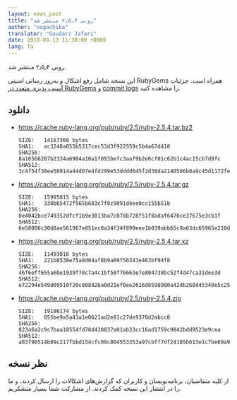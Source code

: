```yaml
---
layout: news_post
title: "روبی ۲٫۵٫۴ منتشر شد"
author: "nagachika"
translator: "Goudarz Jafari"
date: 2019-03-13 11:30:00 +0000
lang: fa
---
```


روبی ۲٫۵٫۴ منتشر شد.

این نسخه شامل رفع اشکال و به‌روز رسانی امنیتی RubyGems همراه است. 
جزئیات [آسیب پذیری‌ متعدد در RubyGems](/fa/news/2019/03/05/multiple-vulnerabilities-in-rubygems/) و [commit logs](https://github.com/ruby/ruby/compare/v2_6_1...v2_6_2) را مشاهده کنید.

## دانلود

* <https://cache.ruby-lang.org/pub/ruby/2.5/ruby-2.5.4.tar.bz2>

      SIZE:   14167366 bytes
      SHA1:   ac3248a055b5317cec53d3f922559c5b4a67d410
      SHA256: 8a16566207b2334a6904a10a1f093befc3aaf9b2e6cf01c62b1c4ac15cb7d8fc
      SHA512: 3c4f54f38ee50914a44d07e4fd299e53dddd045f2d38da2140586b8a9c45d1172fec2ad5b0411c228a9b31f5e161214820903a65b98caf3b0dfeeaabf2cab6ad

* <https://cache.ruby-lang.org/pub/ruby/2.5/ruby-2.5.4.tar.gz>

      SIZE:   15995815 bytes
      SHA1:   330bb5472f565b683c7f8c9091d4ee0cc155b51b
      SHA256: 0e4042bce749352dfcf1b9e3013ba7c078b728f51f8adaf6470ce37675e3cb1f
      SHA512: 6e58006c30d8ae561967e051ec0a34f34f899eee1b039abb65c9a63dc65965e210d238fff19fa7c7411893df25dfc40426887a195993153fb9e09bbf769dfc14

* <https://cache.ruby-lang.org/pub/ruby/2.5/ruby-2.5.4.tar.xz>

      SIZE:   11493016 bytes
      SHA1:   221b8538e75a8d04af8b9a09f56343e463bf94f8
      SHA256: 46f6eff655a6be1939f70c7a4c1bf58f76663e7e804738bc52f4d47ca31dee3d
      SHA512: e72294e549d09510f20c808d26a0d21ef0ee2616d8598980a42db260d45340e5c259ac65e5478a8b086042ff6ba7d8447a6c8115454ffe977c4f63175ab89062

* <https://cache.ruby-lang.org/pub/ruby/2.5/ruby-2.5.4.zip>

      SIZE:   19186174 bytes
      SHA1:   855be9a5a43a1e0621ad2e81c27de9370d2abcc8
      SHA256: 823a6a2c9c7baa18554fd78d430837a01ab33cc16ad1759c9842bdd9523e9cea
      SHA512: a83f90514b09c217fbbd154cfc09c804553353a97cbff7df24185b613e1c7be69a965fe9ec925ac3f4bd6170f2c3d0d60be7ea4ab1037ce64300d7443b6e08e8

## نظر نسخه

از کلیه متقاضیان، برنامه‌نویسان و کاربران که گزارش‌های اشکالات را ارسال کردند، و ما را در انتشار این نسخه کمک کردند.
از مشارکت شما بسیار متشکریم.

